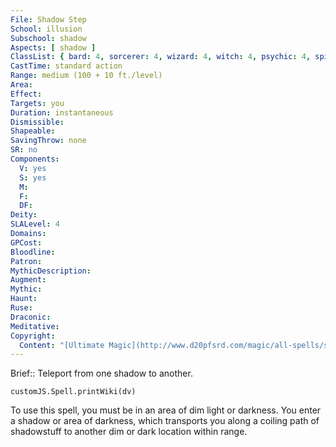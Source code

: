 ```yaml
---
File: Shadow Step
School: illusion
Subschool: shadow
Aspects: [ shadow ]
ClassList: { bard: 4, sorcerer: 4, wizard: 4, witch: 4, psychic: 4, spiritualist: 4 }
CastTime: standard action
Range: medium (100 + 10 ft./level)
Area: 
Effect: 
Targets: you
Duration: instantaneous
Dismissible: 
Shapeable: 
SavingThrow: none
SR: no
Components:
  V: yes
  S: yes
  M: 
  F: 
  DF: 
Deity: 
SLALevel: 4
Domains: 
GPCost: 
Bloodline: 
Patron: 
MythicDescription: 
Augment: 
Mythic: 
Haunt: 
Ruse: 
Draconic: 
Meditative: 
Copyright:
  Content: "[Ultimate Magic](http://www.d20pfsrd.com/magic/all-spells/s/shadow-step)"
---
```

Brief:: Teleport from one shadow to another.

```dataviewjs
customJS.Spell.printWiki(dv)
```

To use this spell, you must be in an area of dim light or darkness. You enter a shadow or area of darkness, which transports you along a coiling path of shadowstuff to another dim or dark location within range.

